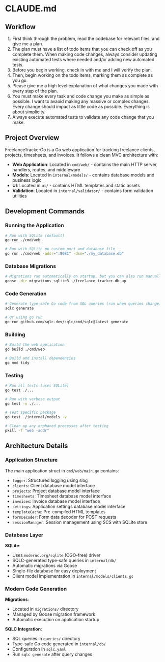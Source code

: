 # CLAUDE.md

## Workflow
1. First think through the problem, read the codebase for relevant files, and give me a plan.
2. The plan must have a list of todo items that you can check off as you complete them. When making code changes, always consider updating existing automated tests where needed and/or adding new automated tests.
3. Before you begin working, check in with me and I will verify the plan.
4. Then, begin working on the todo items, marking them as complete as you go.
5. Please give me a high level explanation of what changes you made with every step of the plan.
6. You must make every task and code change you make as simple as possible. I want to avaoid making any massive or complex changes. Every change should impact as little code as possible. Everything is about simplicity.
7. Always execute automated tests to validate any code change that you make.

## Project Overview

FreelanceTrackerGo is a Go web application for tracking freelance clients, projects, timesheets, and invoices. It follows a clean MVC architecture with:

- **Web Application**: Located in `cmd/web/` - contains the main HTTP server, handlers, routes, and middleware
- **Models**: Located in `internal/models/` - contains database models and business logic 
- **UI**: Located in `ui/` - contains HTML templates and static assets
- **Validation**: Located in `internal/validator/` - contains form validation utilities

## Development Commands

### Running the Application
```bash
# Run with SQLite (default)
go run ./cmd/web

# Run with SQLite on custom port and database file
go run ./cmd/web -addr=":8081" -dsn="./my_database.db"
```

### Database Migrations
```bash
# Migrations run automatically on startup, but you can also run manually:
goose -dir migrations sqlite3 ./freelance_tracker.db up
```

### Code Generation
```bash
# Generate type-safe Go code from SQL queries (run when queries change)
sqlc generate

# Or using go run
go run github.com/sqlc-dev/sqlc/cmd/sqlc@latest generate
```

### Building
```bash
# Build the web application
go build ./cmd/web

# Build and install dependencies
go mod tidy
```

### Testing
```bash
# Run all tests (uses SQLite)
go test ./...

# Run with verbose output
go test -v ./...

# Test specific package
go test ./internal/models -v

# Clean up any orphaned processes after testing
pkill -f "web -addr"
```

## Architecture Details

### Application Structure
The main application struct in `cmd/web/main.go` contains:
- `logger`: Structured logging using slog
- `clients`: Client database model interface
- `projects`: Project database model interface
- `timesheets`: Timesheet database model interface
- `invoices`: Invoice database model interface
- `settings`: Application settings database model interface
- `templateCache`: Pre-compiled HTML templates  
- `formDecoder`: Form data decoder for POST requests
- `sessionManager`: Session management using SCS with SQLite store

### Database Layer
**SQLite**:
- Uses `modernc.org/sqlite` (CGO-free) driver
- SQLC-generated type-safe queries in `internal/db/`
- Automatic migrations via Goose
- Single-file database for easy deployment
- Client model implementation in `internal/models/clients.go`

### Modern Code Generation
**Migrations**: 
- Located in `migrations/` directory
- Managed by Goose migration framework
- Automatic execution on application startup

**SQLC Integration**:
- SQL queries in `queries/` directory  
- Type-safe Go code generated in `internal/db/`
- Configuration in `sqlc.yaml`
- Run `sqlc generate` after query changes
